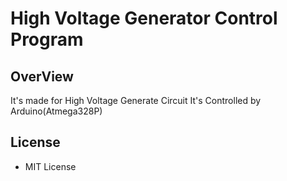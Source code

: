 # High Voltage Generator Control Program
## OverView
It's made for High Voltage Generate Circuit
It's Controlled by Arduino(Atmega328P)
## License
- MIT License